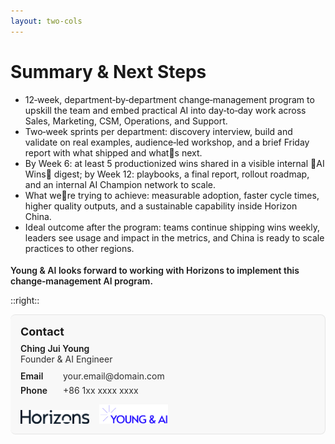 ```yaml
---
layout: two-cols
---
```


# Summary & Next Steps

- 12‑week, department‑by‑department change‑management program to upskill the team and embed practical AI into day‑to‑day work across Sales, Marketing, CSM, Operations, and Support.
- Two‑week sprints per department: discovery interview, build and validate on real examples, audience‑led workshop, and a brief Friday report with what shipped and whats next.
- By <span class="keyword">Week 6</span>: at least <span class="keyword">5 productionized wins</span> shared in a visible internal AI Wins digest; by <span class="keyword">Week 12</span>: <span class="keyword">playbooks</span>, a <span class="keyword">final report</span>, <span class="keyword">rollout roadmap</span>, and an internal <span class="keyword">AI Champion</span> network to scale.
- What were trying to achieve: measurable adoption, faster cycle times, higher quality outputs, and a sustainable capability inside Horizon China.
- Ideal outcome after the program: teams continue shipping wins weekly, leaders see usage and impact in the metrics, and China is ready to scale practices to other regions.

<div style="margin-top: 18px; font-weight:600;">
  Young &amp; AI looks forward to working with <span class="keyword">Horizons</span> to implement this change‑management AI program.
</div>

::right::

<div style="padding:16px; border: 1px solid rgba(0,0,0,0.08); border-left: 4px solid var(--horizon-accent); border-radius: 8px; background: rgba(15,23,42,0.02);">
  <div style="font-size:18px; font-weight:700; margin-bottom: 8px;">Contact</div>
  <div style="font-weight:600;">Ching Jui Young</div>
  <div style="opacity:0.9; margin-bottom: 10px;">Founder &amp; AI Engineer</div>
  <div style="display:flex; gap:8px; align-items:center; margin: 6px 0;">
    <span style="font-weight:600; width:60px;">Email</span>
    <span style="opacity:0.9;">your.email@domain.com <!-- TODO: replace with actual email --></span>
  </div>
  <div style="display:flex; gap:8px; align-items:center; margin: 6px 0;">
    <span style="font-weight:600; width:60px;">Phone</span>
    <span style="opacity:0.9;">+86 1xx xxxx xxxx <!-- TODO: replace with actual China number --></span>
  </div>
  <div style="margin-top: 14px; display:flex; gap:16px; align-items:flex-end;">
    <img src="./images/logos/Logo-Horizons-Dark-Transparent-2-1.png" alt="Horizons logo" style="width: 110px; height: auto;" />
    <img src="./images/logos/young--ai-high-resolution-logo-transparent.png" alt="Young & AI logo" style="width: 110px; height: auto;" />
  </div>
</div>

